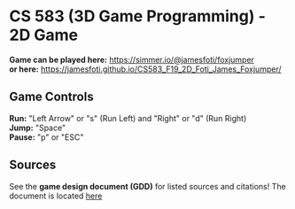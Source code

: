 # CS 583 (3D Game Programming) - 2D Game

**Game can be played here:** https://simmer.io/@jamesfoti/foxjumper <br/>
**or here:** https://jamesfoti.github.io/CS583_F19_2D_Foti_James_Foxjumper/


## Game Controls
**Run:** "Left Arrow" or "s" (Run Left) and "Right" or "d" (Run Right) <br/>
**Jump:** "Space" <br/>
**Pause:** "p" or "ESC" <br/>

## Sources
See the **game design document (GDD)** for listed sources and citations! The document is located [here](https://github.com/jamesfoti/CS583_F19_2D_Foti_James_Foxjumper/blob/master/Assets/Documentation/Foxjumper_GDD.pdf)
